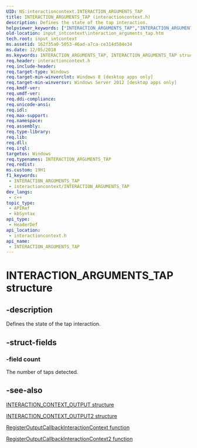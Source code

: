 ```yaml
---
UID: NS:interactioncontext.INTERACTION_ARGUMENTS_TAP
title: INTERACTION_ARGUMENTS_TAP (interactioncontext.h)
description: Defines the state of the tap interaction.
helpviewer_keywords: ["INTERACTION_ARGUMENTS_TAP","INTERACTION_ARGUMENTS_TAP structure","input_intcontext.interaction_arguments_tap","interactioncontext.interaction_arguments_tap","interactioncontext/INTERACTION_ARGUMENTS_TAP"]
old-location: input_intcontext\interaction_arguments_tap.htm
tech.root: input_intcontext
ms.assetid: 162f35a0-5053-46ad-a7ca-ce314d584e34
ms.date: 12/05/2018
ms.keywords: INTERACTION_ARGUMENTS_TAP, INTERACTION_ARGUMENTS_TAP structure, input_intcontext.interaction_arguments_tap, interactioncontext.interaction_arguments_tap, interactioncontext/INTERACTION_ARGUMENTS_TAP
req.header: interactioncontext.h
req.include-header: 
req.target-type: Windows
req.target-min-winverclnt: Windows 8 [desktop apps only]
req.target-min-winversvr: Windows Server 2012 [desktop apps only]
req.kmdf-ver: 
req.umdf-ver: 
req.ddi-compliance: 
req.unicode-ansi: 
req.idl: 
req.max-support: 
req.namespace: 
req.assembly: 
req.type-library: 
req.lib: 
req.dll: 
req.irql: 
targetos: Windows
req.typenames: INTERACTION_ARGUMENTS_TAP
req.redist: 
ms.custom: 19H1
f1_keywords:
 - INTERACTION_ARGUMENTS_TAP
 - interactioncontext/INTERACTION_ARGUMENTS_TAP
dev_langs:
 - c++
topic_type:
 - APIRef
 - kbSyntax
api_type:
 - HeaderDef
api_location:
 - interactioncontext.h
api_name:
 - INTERACTION_ARGUMENTS_TAP
---
```


# INTERACTION_ARGUMENTS_TAP structure


## -description

Defines the state of the tap interaction.

## -struct-fields

### -field count

The number of taps detected.

## -see-also

[INTERACTION_CONTEXT_OUTPUT structure](ns-interactioncontext-interaction_context_output.md)

[INTERACTION_CONTEXT_OUTPUT2 structure](ns-interactioncontext-interaction_context_output2.md)








[RegisterOutputCallbackInteractionContext function](nf-interactioncontext-registeroutputcallbackinteractioncontext.md)

[RegisterOutputCallbackInteractionContext2 function](nf-interactioncontext-registeroutputcallbackinteractioncontext2.md)